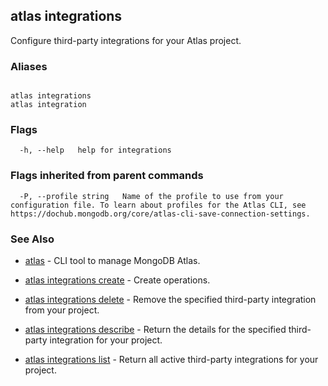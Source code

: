 ## atlas integrations

Configure third-party integrations for your Atlas project.




### Aliases
```

atlas integrations
atlas integration
```



### Flags

```
  -h, --help   help for integrations

```


### Flags inherited from parent commands

```
  -P, --profile string   Name of the profile to use from your configuration file. To learn about profiles for the Atlas CLI, see https://dochub.mongodb.org/core/atlas-cli-save-connection-settings.

```

### See Also


* [atlas](atlas.md)	- CLI tool to manage MongoDB Atlas.

* [atlas integrations create](atlas_integrations_create.md)	- Create operations.

* [atlas integrations delete](atlas_integrations_delete.md)	- Remove the specified third-party integration from your project.

* [atlas integrations describe](atlas_integrations_describe.md)	- Return the details for the specified third-party integration for your project.

* [atlas integrations list](atlas_integrations_list.md)	- Return all active third-party integrations for your project.



